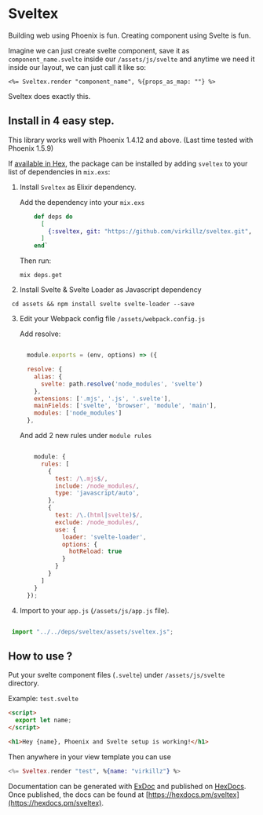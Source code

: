 # Sveltex

Building web using Phoenix is fun.
Creating component using Svelte is fun.

Imagine we can just create svelte component, save it as `component_name.svelte` inside our `/assets/js/svelte` and anytime we need it inside our layout, we can just call it like so:

`<%= Sveltex.render "component_name", %{props_as_map: ""} %>`

Sveltex does exactly this.

## Install in 4 easy step.

This library works well with Phoenix 1.4.12 and above. (Last time tested with Phoenix 1.5.9)

If [available in Hex](https://hex.pm/docs/publish), the package can be installed
by adding `sveltex` to your list of dependencies in `mix.exs`:

1. Install `Sveltex` as Elixir dependency.

   Add the dependency into your `mix.exs`

   ```elixir
       def deps do
         [
           {:sveltex, git: "https://github.com/virkillz/sveltex.git", tag: "1.1.2"}
         ]
       end`

   ```

   Then run: 
   
   ```
   mix deps.get
   ```

2. Install Svelte & Svelte Loader as Javascript dependency
  ```
   cd assets && npm install svelte svelte-loader --save
  ```

3. Edit your Webpack config file `/assets/webpack.config.js`

   Add resolve:

   ```javascript

     module.exports = (env, options) => ({

     resolve: {
       alias: {
         svelte: path.resolve('node_modules', 'svelte')
       },
       extensions: ['.mjs', '.js', '.svelte'],
       mainFields: ['svelte', 'browser', 'module', 'main'],
       modules: ['node_modules']
     },
   ```

   And add 2 new rules under `module rules`

   ```javascript

       module: {
         rules: [
           {
             test: /\.mjs$/,
             include: /node_modules/,
             type: 'javascript/auto',
           },
           {
             test: /\.(html|svelte)$/,
             exclude: /node_modules/,
             use: {
               loader: 'svelte-loader',
               options: {
                 hotReload: true
               }
             }
           }
         ]
       }
     });
   ```

4. Import to your `app.js` (`/assets/js/app.js` file).

  ```javascript

   import "../../deps/sveltex/assets/sveltex.js";

  ```


## How to use ?

Put your svelte component files (`.svelte`) under `/assets/js/svelte` directory.

Example: `test.svelte`

```html
<script>
  export let name;
</script>

<h1>Hey {name}, Phoenix and Svelte setup is working!</h1>
```

Then anywhere in your view template you can use

```elixir
<%= Sveltex.render "test", %{name: "virkillz"} %>
```

Documentation can be generated with [ExDoc](https://github.com/elixir-lang/ex_doc)
and published on [HexDocs](https://hexdocs.pm). Once published, the docs can
be found at [https://hexdocs.pm/sveltex](https://hexdocs.pm/sveltex).
